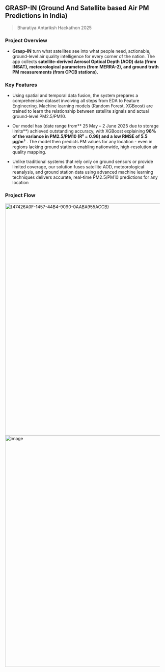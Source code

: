 ## GRASP-IN (Ground And Satellite based Air PM Predictions in India)

> Bharatiya Antariksh Hackathon 2025

### Project Overview

- **Grasp-IN** turn what satellites see into what people need, actionable, ground-level air quality intelligence for every corner of the nation. The app collects **satellite-derived Aerosol Optical Depth (AOD) data (from INSAT), meteorological parameters (from MERRA-2), and ground truth PM measurements (from CPCB stations).**

### Key Features

- Using spatial and temporal data fusion, the system prepares a comprehensive dataset involving all steps from EDA to Feature Engineering. Machine learning models (Random Forest, XGBoost) are trained to learn the relationship between satellite signals and actual ground-level PM2.5/PM10.
  
- Our model has (date range from** 25 May – 2 June 2025 due to storage limits**) achieved outstanding accuracy, with XGBoost explaining **98% of the variance in PM2.5/PM10 (R² = 0.98) and a low RMSE of 5.5 µg/m³** . The model then predicts PM values for any location - even in regions lacking ground stations enabling nationwide, high-resolution air quality mapping.
  
- Unlike traditional systems that rely only on ground sensors or provide limited coverage, our solution fuses satellite AOD, meteorological reanalysis, and ground station data using advanced machine learning techniques delivers accurate, real-time PM2.5/PM10 predictions for any location
  
### Project Flow 

<img width="753" alt="{47426A0F-1457-44B4-9090-0AABA955ACCB}" src="https://github.com/user-attachments/assets/a2f8ee6d-9242-4189-8660-ecfa08f5c4a4" />

<img width="753" alt="image" src="https://github.com/user-attachments/assets/c356ded1-3f17-4722-89e0-b1038d2f7906" />

